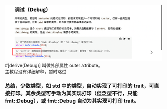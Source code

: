 ![](./img/2022-08-04-09-50-48.png)  
#[derive(Debug)] 叫做外部属性 outer attribute。  
主教程没有详细解释，暂时略过

### 总结，少数类型，如 std 中的类型，自动实现了可打印的 trait，可直接打印。其余类型可手动为其实现打印（但泛型不行，只能 fmt::Debug），或 fmt::Debug 自动为其实现可打印 trait。
